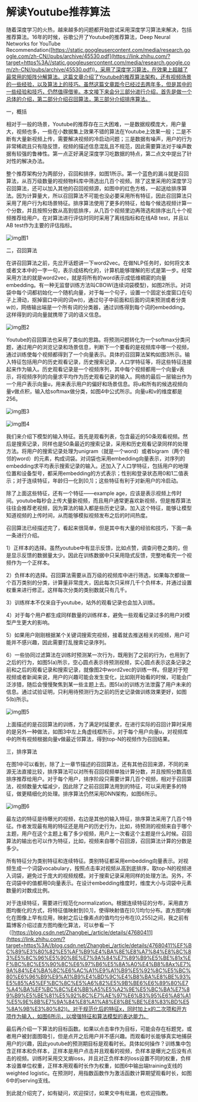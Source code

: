 # 解读Youtube推荐算法



随着深度学习的火热，越来越多的问题都开始尝试采用深度学习算法来解决，包括推荐算法。16年的时候，谷歌公开了Youtube的推荐算法，Deep Neural Networks for YouTube Recommendation([https://static.googleusercontent.com/media/research.google.com/zh-CN//pubs/archive/45530.pdf](https://link.zhihu.com/?target=https%3A//static.googleusercontent.com/media/research.google.com/zh-CN//pubs/archive/45530.pdf))，采用了深度学习算法，在效果上超越了最常用的矩阵分解算法。这篇文章介绍了Youtube的推荐算法架构，还有视频场景的一些经验，以及算法上的技巧。虽然这篇文章距今已经过去两年多，但是其中的一些经验和技巧，仍然值得借鉴。本文接下来会分三部分进行介绍，首先是做一个总体的介绍，第二部分介绍召回算法，第三部分介绍排序算法。

一，概括

相对于一般的场景，Youtube的推荐存在三大困难，一是数据规模庞大，用户量大，视频也多，一些在小数据集上效果不错的算法在Youtube上效果一般；二是不断有大量新视频上传，需要解决视频的冷启动问题；三是数据有噪声，用户的行为非常稀疏且只有隐反馈，视频的描述信息混乱且不规范，因此需要算法对于噪声数据有较强的鲁棒性。第一点正好满足深度学习吃数据的特点，第二点文中提出了针对性的解决办法。

整个推荐架构分为两部分，召回和排序，如图1所示。第一个蓝色的漏斗就是召回算法，从百万级数量的视频物料库中筛选出几百个视频。除了这里采用的深度学习召回算法，还可以加入其他的召回视频源，如图中的红色方格，一起送给排序算法。因为计算量大，所以召回算法不可能也没必要采用所有特征，因此召回算法只采用了用户行为和场景特征。排序算法使用了更多的特征，给每个候选视频计算一个分数，并且按照分数从高到低排序，从几百个视频里边再筛选和排序出几十个视频推荐给用户。在对算法进行评估时同时采用了离线指标和在线AB test，并且以AB test作为主要的评估指标。

![img](imgs/v2-acbf6bed66ce129543bc5817011a7f03_720w.jpg)图1

二，召回算法

在讲召回算法之前，先岔开话题讲一下word2vec。在做NLP任务时，如何将文本或者文本中的一字一句，表示成结构化的，计算机能够理解的形式是第一步。经常采用方法的就是word2vec，就是将所有的word表示成低维稠密的向量embedding。有一种无监督训练方法叫CBOW(连续词袋模型)，如图2所示。对词袋中每个词都初始化一个随机向量，对于每一个句子，设置一个固定长度窗口在句子上滑动，抠掉窗口中间的词w(t)，通过句子中前面和后面的词来预测或者分类w(t)，网络输出端是一个所有词的分类器，通过训练得到每个词的embedding，这样得到的词向量就携带了词的语义信息。

![img](imgs/v2-6530d159c3b04d283fac60aee4deea52_720w.jpg)图2

Youtube的召回算法也采用了类似的思路。将预测问题转化为一个softmax分类问题，通过用户的浏览记录和场景信息，判断下一个要看的是视频库中哪一个视频，通过训练使每个视频都得到了一个向量表示。具体的召回算法架构如图3所示。输入特征包括用户的历史观看记录，历史搜索记录，人口学特征等，将这些特征连接起来作为输入。历史观看记录是一个视频序列，其中每个视频都用一个向量v表示，将视频序列的向量求平均作为历史观看记录的输入。网络的最后一层输出作为一个用户表示向量u，用来表示用户的偏好和场景信息。将u和所有的候选视频向量v做点积，输入给softmax做分类，如图4中公式所示。向量u和v的维度都是256。

![img](imgs/v2-9530b0fffb5e4cf9197fe99875921445_720w.jpg)图3

![img](imgs/v2-f62174a27c2c75b5ba6cb62312e99661_720w.jpg)图4

我们来介绍下模型的输入特征。首先是观看列表，包含最近的50条观看视频。然后是搜索记录，同样也是50条最近的搜索记录，采用和历史观看记录同样的处理方法。将用户的搜索记录处理为unigram（就是一个word）或者bigram（两个相邻的word）的元素，构成词袋。对词袋也采用embedding向量表示，对序列的embedding求平均表示搜索记录的输入。还加入了人口学特征，包括用户的地理位置和设备型号，都采用embedding的方式表示；性别和登录状态用0和1二值表示；对于连续特征，年龄归一化到[0,1]；这些特征有利于对新用户的冷启动。

除了上面这些特征，还有一个特征——example age，应该是表示视频上传时间。youtube每秒会上传大量新视频，而且用户通常更喜欢新视频，但是推荐算法往往会推荐老视频，因为算法的输入都是些历史记录。加入这个特征，能够让模型知道视频的上传时间，从而能够模拟视频发布之后的时间热度。

召回算法已经描述完了，看起来很简单，但是其中有大量的经验和技巧，下面一条一条进行介绍。

1）正样本的选择。虽然youtube中有显示反馈，比如点赞，调查问卷之类的，但是显示反馈的数据量太少。因此在训练数据中只采用隐式反馈，完整地看完一个视频作为一个正样本。

2）负样本的选择。召回算法需要从百万级的视频库中进行筛选，如果每次都做一个百万类别的分类，计算量非常庞大，因此每次只采样几千个负样本，并通过设置权重来进行修正。这样每次分类的类别数就只有几千。

3）训练样本不仅来自于youtube，站外的观看记录也会加入训练。

4）对于每个用户都生成同样数量的训练样本，避免一些观看记录过多的用户对模型产生更大的影响。

5）如果用户刚刚根据某个关键词搜索完视频，接着就去推送相关的视频，用户可能并不感兴趣，因此需要打乱搜索记录序列。

6）一些协同过滤算法在训练时预测某一次行为，既用到了之前的行为，也用到了之后的行为，如图5(a)所示，空心圆点表示待预测视频，实心圆点表示这条记录之前和之后的观看记录和搜索记录，就像图2中word2vec的训练一样。但是对于短视频或者新闻来说，用户的兴趣可能会发生变化，比如刚开始看的时候，可能会广泛涉猎，随后会慢慢聚焦到某一些主题上去。图5(a)的训练方法泄露了用户未来的信息。通过试验证明，只利用待预测行为之前的历史记录做训练效果更好，如图5(b)所示。

![img](imgs/v2-cece381480cf11fd902dcaab96b2f1fc_720w.jpg)图5

上面描述的是召回算法的训练，为了满足时延要求，在进行实际的召回计算时采用的是另外一种做法，如图3中左上角虚线框所示，对于每个用户向量u，对视频库中的所有视频根据向量v做最近邻算法，得到top-N的视频作为召回结果。

三，排序算法

在图1中可以看到，除了上一章节描述的召回算法，还有其他召回来源，不同的来源无法直接比较，排序算法可以对所有召回视频单独计算分数，并且按照分数高低排序推荐给用户。对于每个用户，排序阶段只需要计算几百个视频，相对于召回算法，视频数量大幅减少，因此除了之前召回算法用到的特征，可以采用更多的特征，做更精细化的处理。排序算法仍然采用DNN架构，如图6所示。

![img](imgs/v2-475729801cd4976177b73ecb485e02dc_720w.jpg)图6

最左边的特征是待曝光的视频，右边是其他的输入特征，排序算法采用了几百个特征。作者发现最有用的特征还是用户的历史行为，比如，待预测的视频来自于哪个主题，用户在这个主题上看了多少视频，用户上一次看这个主题是什么时候。召回算法的输出也可以作为特征，比如，视频来自哪个召回源，召回算法计算的分数是多少。

所有特征分为类别特征和连续特征。类别特征都采用embedding向量表示。对视频生成一个词袋vocabulary，按照点击率对视频从高到底排序，取top-N的视频进入词袋，避免过于庞大的视频规模。对于搜索记录采用同样的处理方法。另外，不在词袋中的值都用0向量表示。在设计embedding维度时，维度大小与词袋中元素数量的对数成比例。

对于连续特征，需要进行规范化normalization。根据连续特征的分布，采用直方图均衡化的方式，将特征值映射到[0,1]，使得映射值在[0,1]均匀分布。直方图均衡化在图像上早有应用，映射之后让像素点的值均匀分布在[0,255]之间，我之前有篇博客介绍过直方图均衡化算法，可以参看一下（[https://blog.csdn.net/Zhangbei_/article/details/47680411](https://link.zhihu.com/?target=https%3A//blog.csdn.net/Zhangbei_/article/details/47680411%EF%BC%89%E3%80%82%E5%AF%B9%E4%BA%8E%E8%A7%84%E8%8C%83%E5%8C%96%E5%90%8E%E7%9A%84%E7%89%B9%E5%BE%81x%EF%BC%8C%E5%90%8C%E6%97%B6%E5%8A%A0%E4%B8%8Ax%E7%9A%84%E4%BA%8C%E6%AC%A1%E9%A1%B9%E5%92%8C%E5%BC%80%E6%96%B9%E9%A1%B9%E4%BD%9C%E4%B8%BA%E8%BE%93%E5%85%A5%EF%BC%8C%E5%A6%82%E5%9B%BE6%E6%89%80%E7%A4%BA%EF%BC%8C%E4%BB%A5%E5%A2%9E%E5%BC%BA%E7%89%B9%E5%BE%81%E5%92%8C%E7%AE%97%E6%B3%95%E6%A8%A1%E5%9E%8B%E7%9A%84%E8%A1%A8%E8%BE%BE%E8%83%BD%E5%8A%9B%E3%80%82))。对于规范化后的特征x，同时加上x的二次项和开方项作为输入，如图6所示，以增强特征和算法模型的表达能力。

最后再介绍一下算法的目标函数。如果以点击率作为目标，可能会存在标题党，或者用户被封面图吸引，但是点开之后用户并不感兴趣。而观看时长能够真实地捕获用户的兴趣，因此youtube的预测期目标是观看时长。具体如何操作？训练集中包含正样本和负样本，正样本是用户点击并且观看的视频，负样本是曝光之后没有点击的视频。训练时采用交叉熵loss，并且对正负样本的loss设置不同的权重，负样本设置单位权重，正样本用观看时长作为权重，如图6中输出端training支线的weighted logistic。在预测时，用指数函数作为激活函数计算期望观看时长，如图6中的serving支线。

到此就介绍完了，如有疑问，欢迎探讨，如果文中有纰漏，也欢迎指教。